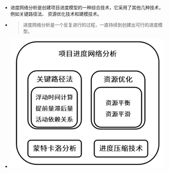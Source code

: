 - 进度网络分析是创建项目进度模型的一种综合技术，它采用了其他几种技术，例如关键路径法、 资源优化技术和建模技术。
- > 进度网络分析是一个反复进行的过程，一直持续到创建出可行的进度模型。
- ![image.png](../assets/image_1747755444039_0.png)
